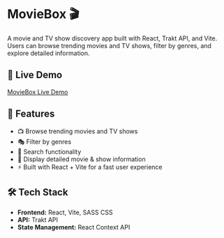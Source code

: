 # MovieBox 🎬

A movie and TV show discovery app built with React, Trakt API, and Vite. Users can browse trending movies and TV shows, filter by genres, and explore detailed information.

## 🚀 Live Demo
[MovieBox Live Demo](https://hasan-dev-moviebox.netlify.app/)

## 📌 Features
- 📺 Browse trending movies and TV shows
- 🎭 Filter by genres
- 🔎 Search functionality
- 🌟 Display detailed movie & show information
- ⚡ Built with React + Vite for a fast user experience

## 🛠️ Tech Stack
- **Frontend:** React, Vite, SASS CSS
- **API:** Trakt API
- **State Management:** React Context API